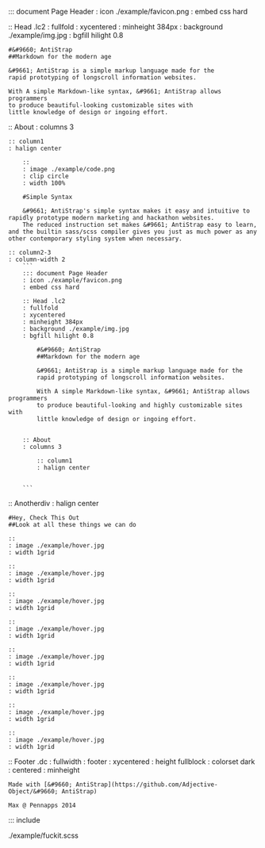 
::: document Page Header
: icon ./example/favicon.png
: embed css hard

:: Head .lc2
: fullfold
: xycentered
: minheight 384px
: background ./example/img.jpg
: bgfill hilight 0.8

	#&#9660; AntiStrap
	##Markdown for the modern age

	&#9661; AntiStrap is a simple markup language made for the 
	rapid prototyping of longscroll information websites. 

	With A simple Markdown-like syntax, &#9661; AntiStrap allows programmers
	to produce beautiful-looking customizable sites with
	little knowledge of design or ingoing effort.
	

:: About
: columns 3

	:: column1
	: halign center

		::
		: image ./example/code.png
		: clip circle
		: width 100%

		#Simple Syntax

		&#9661; AntiStrap's simple syntax makes it easy and intuitive to rapidly prototype modern marketing and hackathon websites.  
		The reduced instruction set makes &#9661; AntiStrap easy to learn, and the builtin sass/scss compiler gives you just as much power as any other contemporary styling system when necessary.

	:: column2-3
	: column-width 2
		```
		::: document Page Header
		: icon ./example/favicon.png
		: embed css hard

		:: Head .lc2
		: fullfold
		: xycentered
		: minheight 384px
		: background ./example/img.jpg
		: bgfill hilight 0.8

			#&#9660; AntiStrap
			##Markdown for the modern age

			&#9661; AntiStrap is a simple markup language made for the 
			rapid prototyping of longscroll information websites. 

			With A simple Markdown-like syntax, &#9661; AntiStrap allows programmers
			to produce beautiful-looking and highly customizable sites with
			little knowledge of design or ingoing effort.


		:: About
		: columns 3

			:: column1
			: halign center


		```

:: Anotherdiv
: halign center

	#Hey, Check This Out
	##Look at all these things we can do

	::
	: image ./example/hover.jpg
	: width 1grid

	::
	: image ./example/hover.jpg
	: width 1grid

	::
	: image ./example/hover.jpg
	: width 1grid

	::
	: image ./example/hover.jpg
	: width 1grid

	::
	: image ./example/hover.jpg
	: width 1grid

	::
	: image ./example/hover.jpg
	: width 1grid

	::
	: image ./example/hover.jpg
	: width 1grid

	::
	: image ./example/hover.jpg
	: width 1grid


:: Footer .dc
: fullwidth
: footer
: xycentered
: height fullblock
: colorset dark
: centered
: minheight 

	Made with [&#9660; AntiStrap](https://github.com/Adjective-Object/&#9660; AntiStrap)

	Max @ Pennapps 2014

::: include

./example/fuckit.scss
